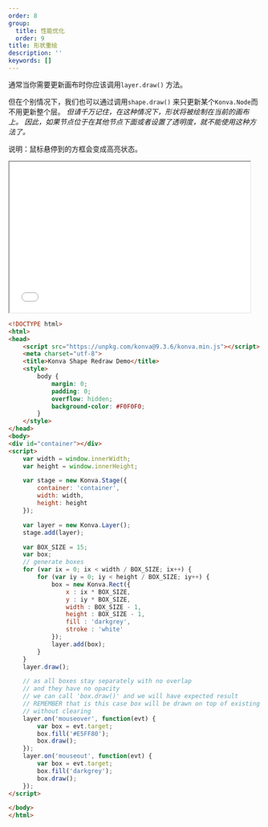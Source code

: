 ```yaml
---
order: 8
group:
  title: 性能优化
  order: 9
title: 形状重绘
description: ''
keywords: []
---
```

通常当你需要更新画布时你应该调用`layer.draw()` 方法。

但在个别情况下，我们也可以通过调用`shape.draw()` 来只更新某个`Konva.Node`而不用更新整个层。
*但请千万记住，在这种情况下，形状将被绘制在当前的画布上。
因此，如果节点位于在其他节点下面或者设置了透明度，就不能使用这种方法了。*

说明：鼠标悬停到的方框会变成高亮状态。

<iframe src="/downloads/code/performance/Shape_Redraw.html" style="width: 50vw;height:300px;"></iframe>

```html
<!DOCTYPE html>
<html>
<head>
    <script src="https://unpkg.com/konva@9.3.6/konva.min.js"></script>
    <meta charset="utf-8">
    <title>Konva Shape Redraw Demo</title>
    <style>
        body {
            margin: 0;
            padding: 0;
            overflow: hidden;
            background-color: #F0F0F0;
        }
    </style>
</head>
<body>
<div id="container"></div>
<script>
    var width = window.innerWidth;
    var height = window.innerHeight;

    var stage = new Konva.Stage({
        container: 'container',
        width: width,
        height: height
    });

    var layer = new Konva.Layer();
    stage.add(layer);

    var BOX_SIZE = 15;
    var box;
    // generate boxes
    for (var ix = 0; ix < width / BOX_SIZE; ix++) {
        for (var iy = 0; iy < height / BOX_SIZE; iy++) {
            box = new Konva.Rect({
                x : ix * BOX_SIZE,
                y : iy * BOX_SIZE,
                width : BOX_SIZE - 1,
                height : BOX_SIZE - 1,
                fill : 'darkgrey',
                stroke : 'white'
            });
            layer.add(box);
        }
    }
    layer.draw();

    // as all boxes stay separately with no overlap
    // and they have no opacity
    // we can call 'box.draw()' and we will have expected result
    // REMEMBER that is this case box will be drawn on top of existing layer
    // without clearing
    layer.on('mouseover', function(evt) {
        var box = evt.target;
        box.fill('#E5FF80');
        box.draw();
    });
    layer.on('mouseout', function(evt) {
        var box = evt.target;
        box.fill('darkgrey');
        box.draw();
    });
</script>

</body>
</html>
```
